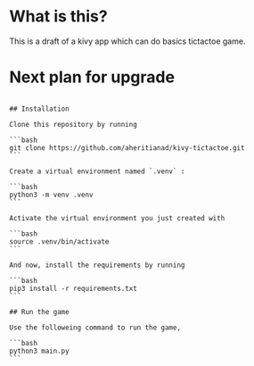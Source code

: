 # What is this?

This is a draft of a kivy app which can do basics tictactoe game.

# Next plan for upgrade

~~~My next plan is to implement a reinforcement learning model from scratch to allow cpu to play on its own.~~~

## Installation

Clone this repository by running

```bash
git clone https://github.com/aheritianad/kivy-tictactoe.git
```

Create a virtual environment named `.venv` :

```bash
python3 -m venv .venv
```

Activate the virtual environment you just created with

```bash
source .venv/bin/activate
```

And now, install the requirements by running

```bash
pip3 install -r requirements.txt
```

## Run the game

Use the followeing command to run the game,

```bash
python3 main.py
```
